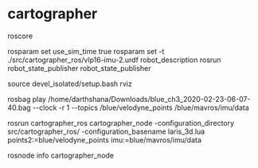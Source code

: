 # cartographer

roscore

rosparam set use_sim_time true
rosparam set -t ./src/cartographer_ros/vlp16-imu-2.urdf robot_description
rosrun robot_state_publisher robot_state_publisher

source devel_isolated/setup.bash
rviz

rosbag play /home/darthshana/Downloads/blue_ch3_2020-02-23-06-07-40.bag --clock -r 1 --topics /blue/velodyne_points /blue/mavros/imu/data

rosrun cartographer_ros cartographer_node -configuration_directory src/cartographer_ros/ -configuration_basename laris_3d.lua points2:=blue/velodyne_points imu:=blue/mavros/imu/data

rosnode info cartographer_node
